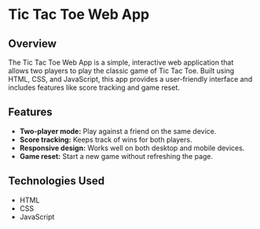# Tic Tac Toe Web App

## Overview
The Tic Tac Toe Web App is a simple, interactive web application that allows two players to play the classic game of Tic Tac Toe. Built using HTML, CSS, and JavaScript, this app provides a user-friendly interface and includes features like score tracking and game reset.

## Features
- **Two-player mode:** Play against a friend on the same device.
- **Score tracking:** Keeps track of wins for both players.
- **Responsive design:** Works well on both desktop and mobile devices.
- **Game reset:** Start a new game without refreshing the page.

## Technologies Used
- HTML
- CSS
- JavaScript
